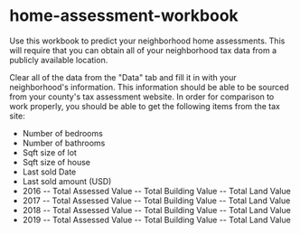 # home-assessment-workbook
Use this workbook to predict your neighborhood home assessments. This will require that you can obtain all of your neighborhood tax data from a publicly available location. 

Clear all of the data from the "Data" tab and fill it in with your neighborhood's information. This information should be able to be sourced from your county's tax assessment website. In order for comparison to work properly, you should be able to get the following items from the tax site: 

- Number of bedrooms
- Number of bathrooms
- Sqft size of lot
- Sqft size of house
- Last sold Date
- Last sold amount (USD)
- 2016 
-- Total Assessed Value
-- Total Building Value
-- Total Land Value
- 2017
-- Total Assessed Value
-- Total Building Value
-- Total Land Value
- 2018
-- Total Assessed Value
-- Total Building Value
-- Total Land Value
- 2019
-- Total Assessed Value
-- Total Building Value
-- Total Land Value
